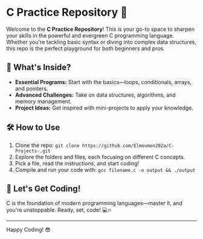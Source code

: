 # C Practice Repository 🔧

Welcome to the **C Practice Repository**! This is your go-to space to sharpen your skills in the powerful and evergreen C programming language. Whether you're tackling basic syntax or diving into complex data structures, this repo is the perfect playground for both beginners and pros.

## 🌟 What's Inside?
- **Essential Programs:** Start with the basics—loops, conditionals, arrays, and pointers.
- **Advanced Challenges:** Take on data structures, algorithms, and memory management.
- **Project Ideas:** Get inspired with mini-projects to apply your knowledge.

## 🛠️ How to Use
1. Clone the repo: `git clone https://github.com/Elmoumen202a/C-Projects-.git`
2. Explore the folders and files, each focusing on different C concepts.
3. Pick a file, read the instructions, and start coding!
4. Compile and run your code with: `gcc filename.c -o output && ./output`

## 🚀 Let's Get Coding!
C is the foundation of modern programming languages—master it, and you're unstoppable. Ready, set, code! 💻🔥

---

Happy Coding! 😎
